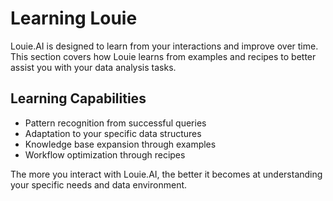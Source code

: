 # Learning Louie

Louie.AI is designed to learn from your interactions and improve over time. This section covers how Louie learns from examples and recipes to better assist you with your data analysis tasks.

## Learning Capabilities

- Pattern recognition from successful queries
- Adaptation to your specific data structures
- Knowledge base expansion through examples
- Workflow optimization through recipes

The more you interact with Louie.AI, the better it becomes at understanding your specific needs and data environment.

